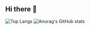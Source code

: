 ## Hi there 👋





![Top Langs](https://github-readme-stats.vercel.app/api/top-langs/?username=kobadaidesu&layout=compact&langs_count=6&theme=default)
![Anurag's GitHub stats](https://github-readme-stats.vercel.app/api?username=kobadaidesu&show_icons=true&theme=highcontrast)

<!--
**kobadaidesu/kobadaidesu** is a ✨ _special_ ✨ repository because its `README.md` (this file) appears on your GitHub profile.

Here are some ideas to get you started:

- 🔭 I’m currently working on ...
- 🌱 I’m currently learning ...
- 👯 I’m looking to collaborate on ...
- 🤔 I’m looking for help with ...
- 💬 Ask me about ...
- 📫 How to reach me: ...
- 😄 Pronouns: ...
- ⚡ Fun fact: ...
-->
